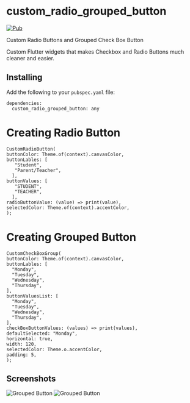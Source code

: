 # custom_radio_grouped_button

[![Pub](https://img.shields.io/pub/v/custom_radio_grouped_button)](https://pub.dartlang.org/packages/custom_radio_grouped_button)

Custom Radio Buttons and Grouped Check Box Button

Custom Flutter widgets that makes Checkbox and Radio Buttons much cleaner and easier.

## Installing

Add the following to your `pubspec.yaml` file:

    dependencies:
      custom_radio_grouped_button: any

# Creating Radio Button

    CustomRadioButton(
    buttonColor: Theme.of(context).canvasColor,
    buttonLables: [
       "Student",
       "Parent/Teacher",
      ],
    buttonValues: [
       "STUDENT",
       "TEACHER",
      ],
    radioButtonValue: (value) => print(value),
    selectedColor: Theme.of(context).accentColor,
    );

# Creating Grouped Button

    CustomCheckBoxGroup(
    buttonColor: Theme.of(context).canvasColor,
    buttonLables: [
      "Monday",
      "Tuesday",
      "Wednesday",
      "Thursday",
    ],
    buttonValuesList: [
      "Monday",
      "Tuesday",
      "Wednesday",
      "Thursday",
    ],
    checkBoxButtonValues: (values) => print(values),
    defaultSelected: "Monday",
    horizontal: true,
    width: 120,
    selectedColor: Theme.o.accentColor,
    padding: 5,
    );

## Screenshots

<img src="https://github.com/ketanchoyal/custom_radio_grouped_button/raw/dev/ScreenShots/GroupButton.gif" alt="Grouped Button"/>

<img src="https://github.com/ketanchoyal/custom_radio_grouped_button/raw/dev/ScreenShots/RadioButton.gif" alt="Grouped Button"/>